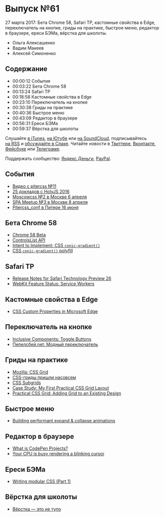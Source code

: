 # Выпуск №61

27 марта 2017: Бета Chrome 58, Safari TP, кастомные свойства в Edge, переключатель на кнопке, гриды на практике, быстрое меню, редактор в браузере, ереси БЭМа, вёрстка для школоты.

- Ольга Алексашенко
- Вадим Макеев
- Алексей Симоненко

## Содержание

- 00:00:12 События
- 00:03:22 Бета Chrome 58
- 00:13:24 Safari TP
- 00:18:58 Кастомные свойства в Edge
- 00:23:10 Переключатель на кнопке
- 00:30:38 Гриды на практике
- 00:40:36 Быстрое меню
- 00:43:09 Редактор в браузере
- 00:56:31 Ереси БЭМа
- 00:59:37 Вёрстка для школоты

Слушайте [в iTunes](https://itunes.apple.com/podcast/id1080500016), [на Ютубе](https://www.youtube.com/playlist?list=PLMBnwIwFEFHcwuevhsNXkFTcadeX5R1Go) или [на SoundCloud](https://soundcloud.com/web-standards), подписывайтесь [на RSS](https://web-standards.ru/podcast/feed/) и [обсуждайте в Слаке](http://slack.web-standards.ru/). Читайте новости в [Твиттере](https://twitter.com/webstandards_ru), [Вконтакте](https://vk.com/webstandards_ru), [Фейсбуке](https://www.facebook.com/webstandardsru) или [Телеграме](https://t.me/webstandards_ru).

Поддержать сообщество: [Яндекс Деньги](https://money.yandex.ru/to/41001119329753), [PayPal](https://www.paypal.me/pepelsbey).

## События

- [Видео с pitercss №11](https://youtu.be/xdhPX2llDeg?list=PLTdS5E3zupkG12igmZ1mk7nrCUbbJbC_E)
- [25 докладов с HolyJS 2016](https://youtu.be/khskUi4NZ0k?list=PL8sJahqnzh8IDythQu3ZJPqnvuSXQF8MV)
- [Moscowcss №2 в Москве 6 апреля](https://moscowcss.timepad.ru/event/457567/)
- [SPA Meetup №3 в Москве 8 апреля](https://moscow-spa.timepad.ru/event/463443/)
- [Pitercss_conf в Питере 16 июня](https://pitercss.com/)

## Бета Chrome 58

- [Chrome 58 Beta](https://blog.chromium.org/2017/03/chrome-58-beta-indexeddb-20_21.html)
- [ControlsList API](https://github.com/WICG/controls-list/blob/gh-pages/explainer.md)
- [Intent to Implement: CSS `conic-gradient()`](https://groups.google.com/a/chromium.org/d/msg/blink-dev/-z66SwKdklc/5t-NBchECQAJ)
- [CSS `conic-gradient()` polyfill](https://leaverou.github.io/conic-gradient/)

## Safari TP

- [Release Notes for Safari Technology Preview 26](https://webkit.org/blog/7474/release-notes-for-safari-technology-preview-26/)
- [WebKit Feature Status: Service Workers](https://webkit.org/status/#specification-service-workers)

## Кастомные свойства в Edge

- [CSS Custom Properties in Microsoft Edge](https://blogs.windows.com/msedgedev/2017/03/24/css-custom-properties/#r46FlQpAZfRK1Ykz.97)

## Переключатель на кнопке

- [Inclusive Components: Toggle Buttons](http://inclusive-components.club/toggle-button/)
- [Пепелсбей.net: Модный переключатель](https://pepelsbey.net/2012/08/stylish-switch/)

## Гриды на практике

- [Mozilla: CSS Grid](https://www.mozilla.org/en-US/developer/css-grid/)
- [CSS-гриды пришли насовсем](http://css-live.ru/articles/css-gridy-prishli-nasovsem.html)
- [CSS Subgrids](http://codepen.io/lautsevich/pen/NpYobE)
- [Case Study: My First Practical CSS Grid Layout](https://cloudfour.com/thinks/first-css-grid-layout/)
- [Practical CSS Grid: Adding Grid to an Existing Design](https://alistapart.com/article/practical-grid)

## Быстрое меню

- [Building performant expand & collapse animations](https://developers.google.com/web/updates/2017/03/performant-expand-and-collapse)

## Редактор в браузере

- [What is CodePen Projects?](https://blog.codepen.io/2017/03/20/codepen-projects-is-here/)
- [Your CPU is busy rendering a blinking cursor](https://twitter.com/jo_liss/status/843875280888434690)

## Ереси БЭМа

- [Writing modular CSS (Part 1)](https://zellwk.com/blog/css-architecture-1/)

## Вёрстка для школоты

- [Вёрстка — это не тупо](http://webmasters.teamdev.com/)
